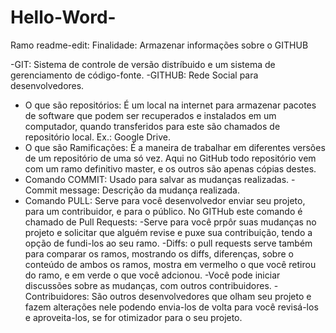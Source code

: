 # Hello-Word-
Ramo readme-edit: Finalidade: Armazenar informações sobre o GITHUB

-GIT: Sistema de controle de versão distríbuido e um sistema de gerenciamento de código-fonte.
-GITHUB: Rede Social para desenvolvedores.
- O que são repositórios: É um local na internet para armazenar pacotes de software que podem ser recuperados e instalados em um computador, quando transferidos para este são chamados de repositório local. Ex.: Google Drive.
- O que são Ramificações: É a maneira de trabalhar em diferentes versões de um repositório de uma só vez. Aqui no GitHub todo repositório vem com um ramo definitivo master, e os outros são apenas cópias destes.
- Comando COMMIT: Usado para salvar as mudanças realizadas.
        -Commit message: Descrição da mudança realizada.
- Comando PULL: Serve para você desenvolvedor enviar seu projeto, para um contribuidor, e para o público. No GITHub este comando é chamado de Pull Requests:
                        -Serve para você prpôr suas mudanças no projeto e solicitar que alguém revise e puxe sua contribuição, tendo a opção de fundi-los ao seu ramo.
                        -Diffs: o pull requests serve também para comparar os ramos, mostrando os diffs, diferenças, sobre o conteúdo de ambos os ramos, mostra em vermelho o que você retirou do ramo, e em verde o que você adcionou.
                        -Você pode iniciar discussões sobre as mudanças, com outros contribuidores.
-Contribuidores: São outros desenvolvedores que olham seu projeto e fazem alterações nele podendo envia-los de volta para você revisá-los e aproveita-los, se for otimizador para o seu projeto.
